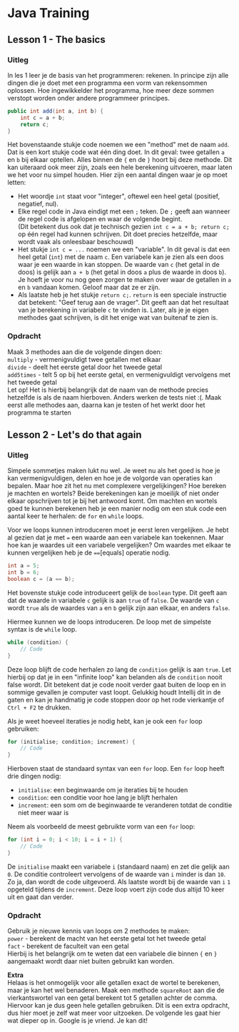# Java Training

## Lesson 1 - The basics
### Uitleg
In les 1 leer je de basis van het programmeren: rekenen.
In principe zijn alle dingen die je doet met een programma een vorm van rekensommen oplossen.
Hoe ingewikkelder het programma, hoe meer deze sommen verstopt worden onder andere programmeer principes.

```java
public int add(int a, int b) {
    int c = a + b;
    return c;
}
```

Het bovenstaande stukje code noemen we een "method" met de naam ```add```.
Dat is een kort stukje code wat één ding doet.
In dit geval: twee getallen ```a``` en ```b``` bij elkaar optellen.
Alles binnen de ```{``` en de ```}``` hoort bij deze methode.
Dit kan uiteraard ook meer zijn, zoals een hele berekening uitvoeren, maar laten we het voor nu simpel houden.
Hier zijn een aantal dingen waar je op moet letten:
- Het woordje ```int``` staat voor "integer", oftewel een heel getal (positief, negatief, nul).
- Elke regel code in Java eindigt met een ```;``` teken. De ```;``` geeft aan wanneer de regel code is afgelopen en waar de volgende begint.\
  (Dit betekent dus ook dat je technisch gezien ```int c = a + b; return c;``` op één regel had kunnen schrijven. Dit doet precies hetzelfde, maar wordt vaak als onleesbaar beschouwd)
- Het stukje ```int c = ...``` noemen we een "variable". 
  In dit geval is dat een heel getal (```int```) met de naam ```c```.
  Een variabele kan je zien als een doos waar je een waarde in kan stoppen.
  De waarde van ```c``` (het getal in de doos) is gelijk aan ```a + b``` (het getal in doos ```a``` plus de waarde in doos ```b```).
  Je hoeft je voor nu nog geen zorgen te maken over waar de getallen in ```a``` en ```b``` vandaan komen. Geloof maar dat ze er zijn.
- Als laatste heb je het stukje ```return c;```.
  ```return``` is een speciale instructie dat betekent: "Geef terug aan de vrager".
  Dit geeft aan dat het resultaat van je berekening in variabele ```c``` te vinden is.
  Later, als je je eigen methodes gaat schrijven, is dit het enige wat van buitenaf te zien is.

### Opdracht
Maak 3 methodes aan die de volgende dingen doen:\
```multiply``` - vermenigvuldigt twee getallen met elkaar\
```divide```   - deelt het eerste getal door het tweede getal\
```add5times``` - telt 5 op bij het eerste getal, en vermenigvuldigt vervolgens met het tweede getal\
Let op! Het is hierbij belangrijk dat de naam van de methode precies hetzelfde is als de naam hierboven. 
Anders werken de tests niet :(.
Maak eerst alle methodes aan, daarna kan je testen of het werkt door het programma te starten

## Lesson 2 - Let's do that again
### Uitleg
Simpele sommetjes maken lukt nu wel. Je weet nu als het goed is hoe je kan vermenigvuldigen, delen en hoe je de volgorde van operaties kan bepalen.
Maar hoe zit het nu met complexere vergelijkingen? Hoe bereken je machten en wortels?
Beide berekeningen kan je moeilijk of niet onder elkaar opschrijven tot je bij het antwoord komt.
Om machten en wortels goed te kunnen berekenen heb je een manier nodig om een stuk code een aantal keer te herhalen: 
de ```for``` en ```while``` loops.

Voor we loops kunnen introduceren moet je eerst leren vergelijken. Je hebt al gezien dat je met ```=``` een waarde aan een variabele kan toekennen.
Maar hoe kan je waardes uit een variabele vergelijken? Om waardes met elkaar te kunnen vergelijken heb je de ```==```[equals] operatie nodig. 
```java
int a = 5;
int b = 6;
boolean c = (a == b);
```
Het bovenste stukje code introduceert gelijk de ```boolean``` type.
Dit geeft aan dat de waarde in variabele ```c``` gelijk is aan ```true``` of ```false```.
De waarde van ```c``` wordt ```true``` als de waardes van ```a``` en ```b``` gelijk zijn aan elkaar, en anders ```false```.

Hiermee kunnen we de loops introduceren. De loop met de simpelste syntax is de ```while``` loop.
```java
while (condition) {
    // Code
}
```
Deze loop blijft de code herhalen zo lang de ```condition``` gelijk is aan ```true```. 
Let hierbij op dat je in een "infinite loop" kan belanden als de ```condition``` nooit false wordt.
Dit betekent dat je code nooit verder gaat buiten de loop en in sommige gevallen je computer vast loopt. 
Gelukkig houdt Intellij dit in de gaten en kan je handmatig je code stoppen door op het rode vierkantje of ```Ctrl + F2``` te drukken.

Als je weet hoeveel iteraties je nodig hebt, kan je ook een ```for``` loop gebruiken:
```java
for (initialise; condition; increment) {
    // Code
}
```
Hierboven staat de standaard syntax van een ```for``` loop. 
Een ```for``` loop heeft drie dingen nodig:
- ```initialise```: een beginwaarde om je iteraties bij te houden
- ```condition```: een conditie voor hoe lang je blijft herhalen
- ```increment```: een som om de beginwaarde te veranderen totdat de conditie niet meer waar is

Neem als voorbeeld de meest gebruikte vorm van een ```for``` loop:
```java
for (int i = 0; i < 10; i = i + 1) {
    // Code
}
```
De ```initialise``` maakt een variabele ```i``` (standaard naam) en zet die gelijk aan ```0```.
De conditie controleert vervolgens of de waarde van ```i``` minder is dan ```10```.
Zo ja, dan wordt de code uitgevoerd.
Als laatste wordt bij de waarde van ```i``` ```1``` opgeteld tijdens de ```increment```.
Deze loop voert zijn code dus altijd 10 keer uit en gaat dan verder.

### Opdracht
Gebruik je nieuwe kennis van loops om 2 methodes te maken:\
```power``` - berekent de macht van het eerste getal tot het tweede getal\
```fact``` - berekent de faculteit van een getal\
Hierbij is het belangrijk om te weten dat een variabele die binnen ```{``` en ```}``` aangemaakt wordt daar niet buiten gebruikt kan worden.

**Extra**\
Helaas is het onmogelijk voor alle getallen exact de wortel te berekenen, maar je kan het wel benaderen.
Maak een methode ```squareRoot``` aan die de vierkantswortel van een getal berekent tot 5 getallen achter de comma.
Hiervoor kan je dus geen hele getallen gebruiken.
Dit is een extra opdracht, dus hier moet je zelf wat meer voor uitzoeken. 
De volgende les gaat hier wat dieper op in.
Google is je vriend. Je kan dit!